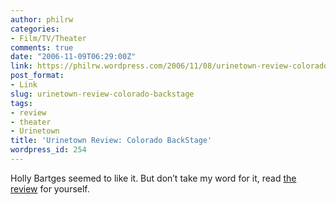 ```yaml
---
author: philrw
categories:
- Film/TV/Theater
comments: true
date: "2006-11-09T06:29:00Z"
link: https://philrw.wordpress.com/2006/11/08/urinetown-review-colorado-backstage/
post_format:
- Link
slug: urinetown-review-colorado-backstage
tags:
- review
- theater
- Urinetown
title: 'Urinetown Review: Colorado BackStage'
wordpress_id: 254
---
```


Holly Bartges seemed to like it. But don’t take my word for it, read [the review](http://web.archive.org/web/20090601071033/http://www.coloradobackstage.com:80/reviews/misc/urinetown.shtml) for yourself.




